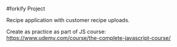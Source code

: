 #forkify Project

Recipe application with customer recipe uploads.

Create as practice as part of JS course: https://www.udemy.com/course/the-complete-javascript-course/
